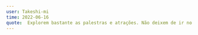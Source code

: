 ```yaml
---
user: Takeshi-mi 
time: 2022-06-16
quote:  Explorem bastante as palestras e atrações. Não deixem de ir no simulador de asa delta e aproveitem ao máximo!
---
```

